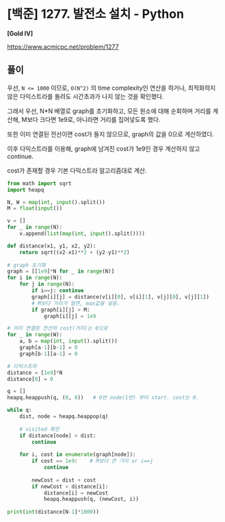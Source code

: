 # [백준] 1277. 발전소 설치 - Python

**[Gold IV]**



https://www.acmicpc.net/problem/1277



## 풀이

우선, `N <= 1000` 이므로, `O(N^2)` 의 time complexity인 연산을 하거나, 최적화하지 않은 다익스트라를 돌려도 시간초과가 나지 않는 것을 확인했다.

그래서 우선, N*N 배열로 graph를 초기화하고, 모든 원소에 대해 순회하며 거리를 계산해, M보다 크다면 1e9로, 아니라면 거리를 집어넣도록 했다.

또한 이미 연결된 전선이면 cost가 들지 않으므로, graph의 값을 0으로 계산하였다.



이후 다익스트라를 이용해, graph에 남겨진 cost가 1e9인 경우 계산하지 않고 continue.

cost가 존재할 경우 기본 다익스트라 알고리즘대로 계산.



```python
from math import sqrt
import heapq

N, W = map(int, input().split())
M = float(input())

v = []
for _ in range(N):
    v.append(list(map(int, input().split())))

def distance(x1, y1, x2, y2):
    return sqrt((x2-x1)**2 + (y2-y1)**2)
    
# graph 초기화
graph = [[1e9]*N for _ in range(N)]
for i in range(N):
    for j in range(N):
        if i==j: continue
        graph[i][j] = distance(v[i][0], v[i][1], v[j][0], v[j][1])
        # M보다 거리가 멀면, max값을 넣음.
        if graph[i][j] > M:
            graph[i][j] = 1e9

# 이미 연결된 전선의 cost(거리)는 0으로
for _ in range(W):
    a, b = map(int, input().split())
    graph[a-1][b-1] = 0
    graph[b-1][a-1] = 0

# 다익스트라    
distance = [1e9]*N
distance[0] = 0

q = []
heapq.heappush(q, (0, 0))   # 0번 node(1번) 부터 start. cost는 0.

while q:
    dist, node = heapq.heappop(q)
    
    # visited 확인
    if distance[node] < dist:
        continue
    
    for i, cost in enumerate(graph[node]):
        if cost == 1e9:    # M보다 큰 거리 or i==j
            continue
        
        newCost = dist + cost
        if newCost < distance[i]:
            distance[i] = newCost
            heapq.heappush(q, (newCost, i))
            
print(int(distance[N-1]*1000))
```

